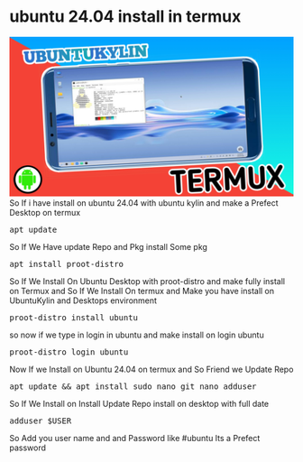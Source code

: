 # ubuntu 24.04 install in termux
![image alt](https://github.com/Arsal132/Ubuntu-24.04/blob/main/Image/20241214_113410.jpg)
So If i have install on ubuntu 24.04 with ubuntu kylin and make a Prefect Desktop on termux 
<pre>apt update</pre>
So If We Have update Repo and Pkg install Some pkg 
<pre>apt install proot-distro</pre>
So If We Install On Ubuntu Desktop with proot-distro and make fully install on Termux and So If We Install On termux and Make you have install on UbuntuKylin and Desktops environment 
<pre>proot-distro install ubuntu</pre>
so now if we type in login in ubuntu and make install on login ubuntu 
<pre>proot-distro login ubuntu</pre>
Now If we Install on Ubuntu 24.04 on termux and So Friend we Update Repo 

<pre>apt update && apt install sudo nano git nano adduser</pre>
So If We Install on Install Update Repo install on desktop with full date 
<pre>adduser $USER</pre>

So Add you user name and and Password like #ubuntu Its a Prefect password 
